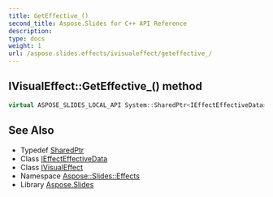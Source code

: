 ```yaml
---
title: GetEffective_()
second_title: Aspose.Slides for C++ API Reference
description: 
type: docs
weight: 1
url: /aspose.slides.effects/ivisualeffect/geteffective_/
---
```

## IVisualEffect::GetEffective_() method




```cpp
virtual ASPOSE_SLIDES_LOCAL_API System::SharedPtr<IEffectEffectiveData> Aspose::Slides::Effects::IVisualEffect::GetEffective_()=0
```

## See Also

* Typedef [SharedPtr](../../../system/sharedptr/)
* Class [IEffectEffectiveData](../../ieffecteffectivedata/)
* Class [IVisualEffect](../)
* Namespace [Aspose::Slides::Effects](../../)
* Library [Aspose.Slides](../../../)